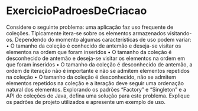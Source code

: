 # ExercicioPadroesDeCriacao

Considere o seguinte problema: uma aplicação faz uso frequente de coleções. Tipicamente itera-se sobre os elementos armazenados visitando-os. Dependendo do momento algumas características de uso podem variar:
• O tamanho da coleção é conhecido de antemão e deseja-se visitar os elementos na ordem que foram inseridos
• O tamanho da coleção é desconhecido de antemão e deseja-se visitar os elementos na ordem em que foram inseridos
• O tamanho da coleção é desconhecido de antemão, a ordem de iteração não é  importante e não se admitem elementos repetidos na coleção
• O tamanho da coleção é desconhecido, não se admitem elementos repetidos na coleção e a iteração deve seguir uma ordenação natural dos elementos.
Explorando os padrões “Factory” e “Singleton” e a API de coleções de Java, defina uma solução para este problema. Explique os padrões de projeto utilizados e apresente um exemplo de uso.
